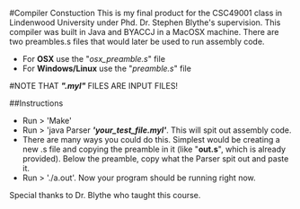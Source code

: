 #Compiler Constuction
This is my final product for the CSC49001 class in Lindenwood University under Phd. Dr. Stephen Blythe's supervision.
This compiler was built in Java and BYACCJ in a MacOSX machine. There are two preambles.s files that would later be used to run assembly code.
 
* For **OSX** use the "*osx_preamble.s*" file 
* For **Windows/Linux** use the "*preamble.s*" file

#NOTE THAT **_".myl"_** FILES ARE INPUT FILES!

##Instructions
- Run > 'Make'
- Run > 'java Parser **_'your_test_file.myl'_**. This will spit out assembly code.
- There are many ways you could do this. Simplest would be creating a new .s file and copying the preamble in it (like "**out.s**", which is already provided). Below the preamble, copy what the Parser spit out and paste it.
- Run > './a.out'. Now your program should be running right now.

Special thanks to Dr. Blythe who taught this course.

